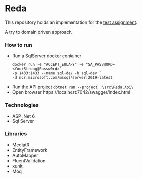 # Reda

This repository holds an implementation for the [test assignment](https://github.com/albumprinter/dotnet-engineer-assignment).

A try to domain driven approach.

### How to run

- Run a SqlServer docker container
    ```text
    docker run -e "ACCEPT_EULA=Y" -e "SA_PASSWORD=<YourStrong@Passw0rd>" `
    -p 1433:1433 --name sql-dev -h sql-dev `
    -d mcr.microsoft.com/mssql/server:2019-latest
    ```
- Run the API project ```dotnet run --project .\src\Reda.Api\```
- Open browser https://localhost:7042/swagger/index.html
### Technologies
- ASP .Net 6
- Sql Server

### Libraries
- MediatR
- EntityFramework
- AutoMapper
- FluentValidation
- xunit
- Moq
